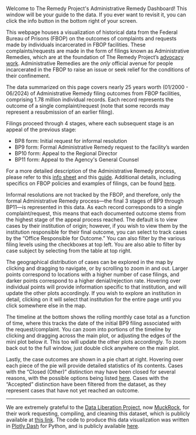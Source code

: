Welcome to The Remedy Project's Administrative Remedy Dashboard! This window will be your guide to the data. If you ever want to revisit it, you can click the info button in the bottom right of your screen.

This webpage houses a visualization of historical data from the Federal Bureau of Prisons (FBOP) on the outcomes of complaints and requests made by individuals incarcerated in FBOP facilities. These complaints/requests are made in the form of filings known as Administrative Remedies, which are at the foundation of The Remedy Project’s [advocacy work](https://www.theremedyproj.org/our-impact). Administrative Remedies are the *only* official avenue for people incarcerated in the FBOP to raise an issue or seek relief for the conditions of their confinement.

The data summarized on this page covers nearly 25 years worth (01/2000 - 06/2024) of Administrative Remedy filing outcomes from FBOP facilities, comprising 1.78 million individual records. Each record represents the outcome of a single complaint/request (note that some records may represent a resubmission of an earlier filing).

Filings proceed through 4 stages, where each subsequent stage is an appeal of the previous stage:
*   BP8 form: Initial request for informal resolution
*   BP9 form: Formal Administrative Remedy request to the facility’s warden
*   BP10 form: Appeal to the Regional Director
*   BP11 form: Appeal to the Agency's General Counsel

For a more detailed description of the Administrative Remedy process, please refer to this [info sheet](https://cic.dc.gov/sites/default/files/dc/sites/cic/page_content/attachments/BOP%20Administrative%20Remedies%2011.15.17%20REVISED.pdf) and this [guide](https://www.washlaw.org/pdf/BOP_Grievance_Guide.pdf). Additional details, including specifics on FBOP policies and examples of filings, can be found [here](https://www.law.umich.edu/facultyhome/margoschlanger/Pages/PrisonGrievanceProceduresandSamples.aspx).

Informal resolutions are not tracked by the FBOP, and therefore, only the formal Administrative Remedy process—the final 3 stages of BP9 through BP11—is represented in this data. As each record corresponds to a single complaint/request, this means that each documented outcome stems from the highest stage of the appeal process reached. The default is to view cases by their institution of origin; however, if you wish to view them by the institution responsible for their final outcome, you can select to track cases by the “Office Responsible for Outcome.” You can also filter by the various filing levels using the checkboxes at top left. You are also able to filter by case subject by selecting from the table at top right.

The geographical distribution of cases can be explored in the map by clicking and dragging to navigate, or by scrolling to zoom in and out. Larger points correspond to locations with a higher number of case filings, and darker points correspond to a higher denial/rejection rate. Hovering over individual points will provide information specific to that institution, and will update the other plots accordingly. If you wish to explore an institution in detail, clicking on it will select that institution for the entire page until you click somewhere else in the map.

The timeline at the bottom shows the rolling monthly case total as a function of time, where this tracks the date of the initial BP9 filing associated with the request/complaint. You can zoom into portions of the timeline by clicking and dragging across the main plot, or adjusting the edges of the mini plot below it. This too will update the other plots accordingly. To zoom back out to the full window, just double click anywhere on the main plot.

Lastly, the case outcomes are shown in a pie chart at right. Hovering over each piece of the pie will provide detailed statistics of its contents. Cases with the “Closed (Other)” distinction may have been closed for several reasons, with the possible options being listed [here](https://docs.google.com/document/d/1vTuyUFNqS9tex4_s4PgmhF8RTvTb-uFMN5ElDjjVHTM/edit?tab=t.0#heading=h.m9dnvmnc5wti). Cases with the “Accepted” distinction have been filtered from the dataset, as they represent cases that have not yet reached an outcome.

______

We are extremely grateful to the [Data Liberation Project](https://www.data-liberation-project.org/), now [MuckRock](https://www.muckrock.com/), for their work requesting, compiling, and cleaning this dataset, which is publicly available at [this link](https://www.data-liberation-project.org/datasets/federal-inmate-complaints/). The code to produce this data visualization was written in [Plotly Dash](https://dash.plotly.com/) for Python, and is publicly available [here](https://github.com/The-Remedy-Project/data_dashboard).